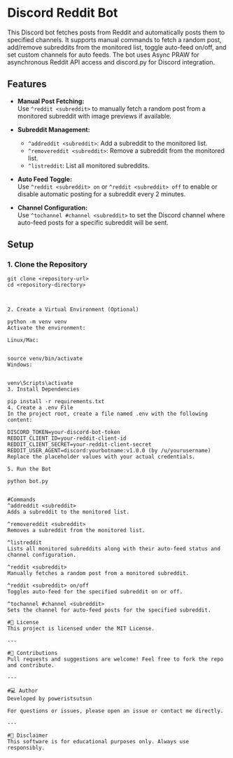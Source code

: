# Discord Reddit Bot

This Discord bot fetches posts from Reddit and automatically posts them to specified channels. It supports manual commands to fetch a random post, add/remove subreddits from the monitored list, toggle auto-feed on/off, and set custom channels for auto feeds. The bot uses Async PRAW for asynchronous Reddit API access and discord.py for Discord integration.

## Features

- **Manual Post Fetching:**  
  Use `^reddit <subreddit>` to manually fetch a random post from a monitored subreddit with image previews if available.

- **Subreddit Management:**  
  - `^addreddit <subreddit>`: Add a subreddit to the monitored list.  
  - `^removereddit <subreddit>`: Remove a subreddit from the monitored list.  
  - `^listreddit`: List all monitored subreddits.

- **Auto Feed Toggle:**  
  Use `^reddit <subreddit> on` or `^reddit <subreddit> off` to enable or disable automatic posting for a subreddit every 2 minutes.

- **Channel Configuration:**  
  Use `^tochannel #channel <subreddit>` to set the Discord channel where auto-feed posts for a specific subreddit will be sent.

## Setup

### 1. Clone the Repository

```
git clone <repository-url>
cd <repository-directory>



2. Create a Virtual Environment (Optional)

python -m venv venv
Activate the environment:

Linux/Mac:


source venv/bin/activate
Windows:


venv\Scripts\activate
3. Install Dependencies

pip install -r requirements.txt
4. Create a .env File
In the project root, create a file named .env with the following content:

DISCORD_TOKEN=your-discord-bot-token
REDDIT_CLIENT_ID=your-reddit-client-id
REDDIT_CLIENT_SECRET=your-reddit-client-secret
REDDIT_USER_AGENT=discord:yourbotname:v1.0.0 (by /u/yourusername)
Replace the placeholder values with your actual credentials.

5. Run the Bot

python bot.py


#Commands
^addreddit <subreddit>
Adds a subreddit to the monitored list.

^removereddit <subreddit>
Removes a subreddit from the monitored list.

^listreddit
Lists all monitored subreddits along with their auto-feed status and channel configuration.

^reddit <subreddit>
Manually fetches a random post from a monitored subreddit.

^reddit <subreddit> on/off
Toggles auto-feed for the specified subreddit on or off.

^tochannel #channel <subreddit>
Sets the channel for auto-feed posts for the specified subreddit.

#📄 License
This project is licensed under the MIT License.

---

#🤝 Contributions
Pull requests and suggestions are welcome! Feel free to fork the repo and contribute.

---

#💻 Author
Developed by poweristsutsun

For questions or issues, please open an issue or contact me directly.

---

#🔔 Disclaimer
This software is for educational purposes only. Always use responsibly.
